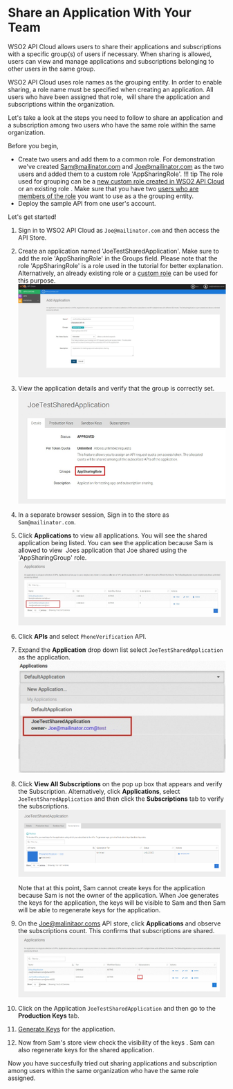 # Share an Application With Your Team

WSO2 API Cloud allows users to share their
applications and subscriptions with a specific group(s) of users if necessary. When sharing is allowed, users can view and manage applications and subscriptions belonging to other users in the same group.

WSO2 API Cloud uses role names as the grouping entity. In order to
enable sharing, a role name must be specified when
creating an application. All users who have been assigned that role, 
will share the application and subscriptions within the organization.

Let's take a look at the steps you need to follow to share an application and a subscription among two users who have the same role within the same organization.

Before you begin,

-   Create two users and add them to a common role. For demonstration we've created
    Sam@mailinator.com and Joe@mailinator.com as the two users and added them to a custom role 'AppSharingRole'.
    !!! tip
        The role used for grouping can be a [new custom role created in WSO2
    API Cloud](../../cloud-administration/create-custom-roles) or an existing role . Make sure
    that you have two [users who are members of the
    role](../../cloud-administration/add-members-to-your-organization) you want to use as a the
    grouping entity.
-   Deploy the sample API from one user's account.


Let's get started!

1.  Sign in to WSO2 API Cloud as `Joe@mailinator.com` and then access the API Store.

2.  Create an application named
    'JoeTestSharedApplication'. Make sure to add the role
    'AppSharingRole' in the Groups field. Please note that the role
    'AppSharingRole' is a role used in the tutorial for better
    explanation. Alternatively, an already existing role or a [custom
    role](_Create_Custom_Roles_) can be used for this purpose.  
    ![](../../assets/img/learn/consume-apis/add-application.png)

3.  View the application details and verify that the group is correctly set.  
    ![](../../assets/img/learn/consume-apis/set-groups.png)

4.  In a separate browser session, Sign in to the store as
    `Sam@mailinator.com`.

5.  Click **Applications** to view all applications. You will see the shared
    application being listed. You can see the application because Sam is allowed to view  Joes application that Joe
    shared using the 'AppSharingGroup' role.  
    ![](../../assets/img/learn/consume-apis/view-all-applications.png)

6.  Click **APIs** and select `PhoneVerification` API.

7.  Expand the **Application** drop down list select `JoeTestSharedApplication` as the application.  
    ![](../../assets/img/learn/consume-apis/select-application.png) 

8.  Click **View All Subscriptions** on the
    pop up box that appears and verify the Subscription. Alternatively, click **Applications**, select `JoeTestSharedApplication` and then click the **Subscriptions**
    tab to verify the subscriptions.  
    ![](../../assets/img/learn/consume-apis/verify-subscriptions.png)

    Note that at this point, Sam cannot create keys for the application
    because Sam is not the owner of the application. When Joe generates
    the keys for the application, the keys will be visible to Sam and then Sam will be
    able to regenerate keys for the application.

9.  On the Joe@malinitaor.coms API store, click **Applications** and
    observe the subscriptions count. This confirms that subscriptions are
    shared.  
    ![](../../assets/img/learn/consume-apis/subscriptions-count.png)

10. Click on the Application `JoeTestSharedApplication` and then go to the
    **Production Keys** tab.  

11. [Generate
    Keys](../generate-application-keys)
    for the application.

12. Now from Sam's store view check the visibility of the
    keys
    . Sam can also regenerate keys for the shared application.

Now you have succesfully tried out sharing applications and subscription among users within the same organization who have the same role assigned. 